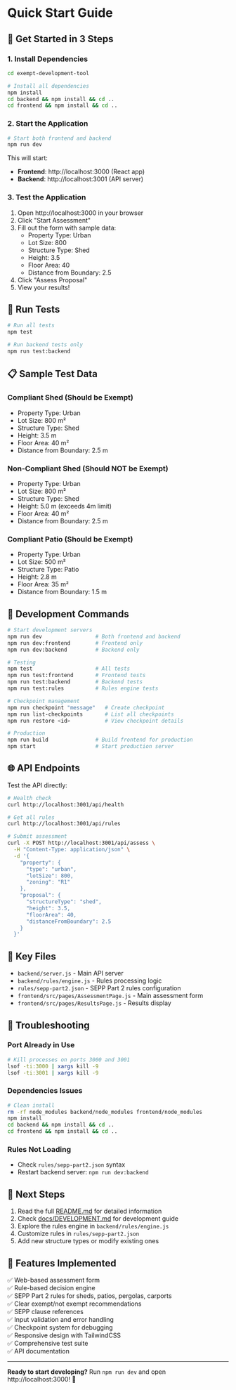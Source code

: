 # Quick Start Guide

## 🚀 Get Started in 3 Steps

### 1. Install Dependencies
```bash
cd exempt-development-tool

# Install all dependencies
npm install
cd backend && npm install && cd ..
cd frontend && npm install && cd ..
```

### 2. Start the Application
```bash
# Start both frontend and backend
npm run dev
```

This will start:
- **Frontend**: http://localhost:3000 (React app)
- **Backend**: http://localhost:3001 (API server)

### 3. Test the Application

1. Open http://localhost:3000 in your browser
2. Click "Start Assessment"
3. Fill out the form with sample data:
   - Property Type: Urban
   - Lot Size: 800
   - Structure Type: Shed
   - Height: 3.5
   - Floor Area: 40
   - Distance from Boundary: 2.5
4. Click "Assess Proposal"
5. View your results!

## 🧪 Run Tests

```bash
# Run all tests
npm test

# Run backend tests only
npm run test:backend
```

## 📋 Sample Test Data

### Compliant Shed (Should be Exempt)
- Property Type: Urban
- Lot Size: 800 m²
- Structure Type: Shed
- Height: 3.5 m
- Floor Area: 40 m²
- Distance from Boundary: 2.5 m

### Non-Compliant Shed (Should NOT be Exempt)
- Property Type: Urban
- Lot Size: 800 m²
- Structure Type: Shed
- Height: 5.0 m (exceeds 4m limit)
- Floor Area: 40 m²
- Distance from Boundary: 2.5 m

### Compliant Patio (Should be Exempt)
- Property Type: Urban
- Lot Size: 500 m²
- Structure Type: Patio
- Height: 2.8 m
- Floor Area: 35 m²
- Distance from Boundary: 1.5 m

## 🔧 Development Commands

```bash
# Start development servers
npm run dev                 # Both frontend and backend
npm run dev:frontend        # Frontend only
npm run dev:backend         # Backend only

# Testing
npm test                    # All tests
npm run test:frontend       # Frontend tests
npm run test:backend        # Backend tests
npm run test:rules          # Rules engine tests

# Checkpoint management
npm run checkpoint "message"   # Create checkpoint
npm run list-checkpoints       # List all checkpoints
npm run restore <id>           # View checkpoint details

# Production
npm run build               # Build frontend for production
npm start                   # Start production server
```

## 🌐 API Endpoints

Test the API directly:

```bash
# Health check
curl http://localhost:3001/api/health

# Get all rules
curl http://localhost:3001/api/rules

# Submit assessment
curl -X POST http://localhost:3001/api/assess \
  -H "Content-Type: application/json" \
  -d '{
    "property": {
      "type": "urban",
      "lotSize": 800,
      "zoning": "R1"
    },
    "proposal": {
      "structureType": "shed",
      "height": 3.5,
      "floorArea": 40,
      "distanceFromBoundary": 2.5
    }
  }'
```

## 📁 Key Files

- `backend/server.js` - Main API server
- `backend/rules/engine.js` - Rules processing logic
- `rules/sepp-part2.json` - SEPP Part 2 rules configuration
- `frontend/src/pages/AssessmentPage.js` - Main assessment form
- `frontend/src/pages/ResultsPage.js` - Results display

## 🐛 Troubleshooting

### Port Already in Use
```bash
# Kill processes on ports 3000 and 3001
lsof -ti:3000 | xargs kill -9
lsof -ti:3001 | xargs kill -9
```

### Dependencies Issues
```bash
# Clean install
rm -rf node_modules backend/node_modules frontend/node_modules
npm install
cd backend && npm install && cd ..
cd frontend && npm install && cd ..
```

### Rules Not Loading
- Check `rules/sepp-part2.json` syntax
- Restart backend server: `npm run dev:backend`

## 📖 Next Steps

1. Read the full [README.md](README.md) for detailed information
2. Check [docs/DEVELOPMENT.md](docs/DEVELOPMENT.md) for development guide
3. Explore the rules engine in `backend/rules/engine.js`
4. Customize rules in `rules/sepp-part2.json`
5. Add new structure types or modify existing ones

## 🎯 Features Implemented

✅ Web-based assessment form  
✅ Rule-based decision engine  
✅ SEPP Part 2 rules for sheds, patios, pergolas, carports  
✅ Clear exempt/not exempt recommendations  
✅ SEPP clause references  
✅ Input validation and error handling  
✅ Checkpoint system for debugging  
✅ Responsive design with TailwindCSS  
✅ Comprehensive test suite  
✅ API documentation  

---

**Ready to start developing?** Run `npm run dev` and open http://localhost:3000! 🎉
